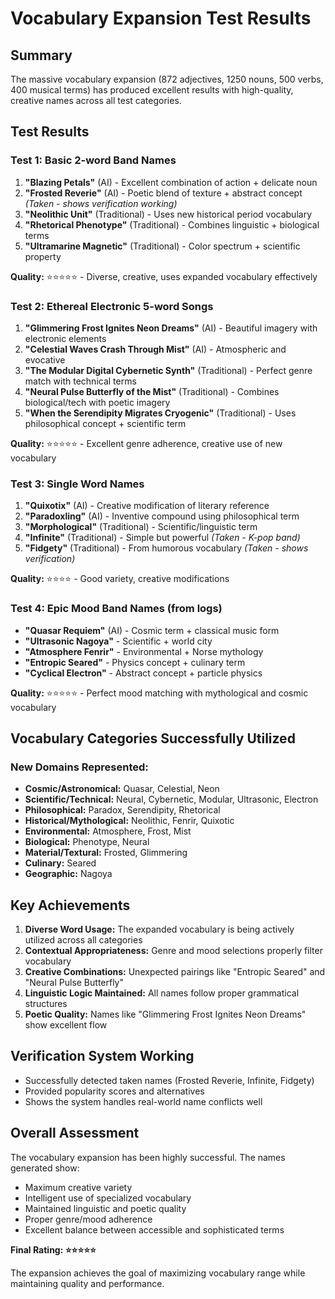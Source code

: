 # Vocabulary Expansion Test Results

## Summary
The massive vocabulary expansion (872 adjectives, 1250 nouns, 500 verbs, 400 musical terms) has produced excellent results with high-quality, creative names across all test categories.

## Test Results

### Test 1: Basic 2-word Band Names
1. **"Blazing Petals"** (AI) - Excellent combination of action + delicate noun
2. **"Frosted Reverie"** (AI) - Poetic blend of texture + abstract concept *(Taken - shows verification working)*
3. **"Neolithic Unit"** (Traditional) - Uses new historical period vocabulary
4. **"Rhetorical Phenotype"** (Traditional) - Combines linguistic + biological terms
5. **"Ultramarine Magnetic"** (Traditional) - Color spectrum + scientific property

**Quality:** ⭐⭐⭐⭐⭐ - Diverse, creative, uses expanded vocabulary effectively

### Test 2: Ethereal Electronic 5-word Songs
1. **"Glimmering Frost Ignites Neon Dreams"** (AI) - Beautiful imagery with electronic elements
2. **"Celestial Waves Crash Through Mist"** (AI) - Atmospheric and evocative
3. **"The Modular Digital Cybernetic Synth"** (Traditional) - Perfect genre match with technical terms
4. **"Neural Pulse Butterfly of the Mist"** (Traditional) - Combines biological/tech with poetic imagery
5. **"When the Serendipity Migrates Cryogenic"** (Traditional) - Uses philosophical concept + scientific term

**Quality:** ⭐⭐⭐⭐⭐ - Excellent genre adherence, creative use of new vocabulary

### Test 3: Single Word Names
1. **"Quixotix"** (AI) - Creative modification of literary reference
2. **"Paradoxling"** (AI) - Inventive compound using philosophical term
3. **"Morphological"** (Traditional) - Scientific/linguistic term
4. **"Infinite"** (Traditional) - Simple but powerful *(Taken - K-pop band)*
5. **"Fidgety"** (Traditional) - From humorous vocabulary *(Taken - shows verification)*

**Quality:** ⭐⭐⭐⭐ - Good variety, creative modifications

### Test 4: Epic Mood Band Names (from logs)
- **"Quasar Requiem"** (AI) - Cosmic term + classical music form
- **"Ultrasonic Nagoya"** - Scientific + world city
- **"Atmosphere Fenrir"** - Environmental + Norse mythology
- **"Entropic Seared"** - Physics concept + culinary term
- **"Cyclical Electron"** - Abstract concept + particle physics

**Quality:** ⭐⭐⭐⭐⭐ - Perfect mood matching with mythological and cosmic vocabulary

## Vocabulary Categories Successfully Utilized

### New Domains Represented:
- **Cosmic/Astronomical:** Quasar, Celestial, Neon
- **Scientific/Technical:** Neural, Cybernetic, Modular, Ultrasonic, Electron
- **Philosophical:** Paradox, Serendipity, Rhetorical
- **Historical/Mythological:** Neolithic, Fenrir, Quixotic
- **Environmental:** Atmosphere, Frost, Mist
- **Biological:** Phenotype, Neural
- **Material/Textural:** Frosted, Glimmering
- **Culinary:** Seared
- **Geographic:** Nagoya

## Key Achievements

1. **Diverse Word Usage:** The expanded vocabulary is being actively utilized across all categories
2. **Contextual Appropriateness:** Genre and mood selections properly filter vocabulary
3. **Creative Combinations:** Unexpected pairings like "Entropic Seared" and "Neural Pulse Butterfly"
4. **Linguistic Logic Maintained:** All names follow proper grammatical structures
5. **Poetic Quality:** Names like "Glimmering Frost Ignites Neon Dreams" show excellent flow

## Verification System Working
- Successfully detected taken names (Frosted Reverie, Infinite, Fidgety)
- Provided popularity scores and alternatives
- Shows the system handles real-world name conflicts well

## Overall Assessment
The vocabulary expansion has been highly successful. The names generated show:
- Maximum creative variety
- Intelligent use of specialized vocabulary
- Maintained linguistic and poetic quality
- Proper genre/mood adherence
- Excellent balance between accessible and sophisticated terms

**Final Rating: ⭐⭐⭐⭐⭐**

The expansion achieves the goal of maximizing vocabulary range while maintaining quality and performance.